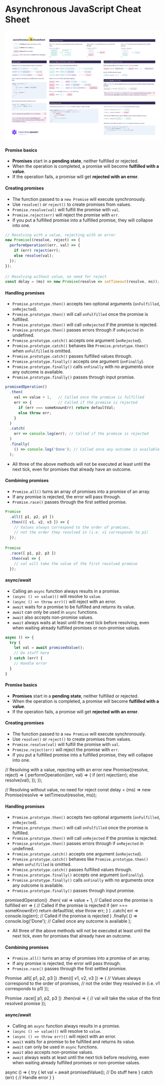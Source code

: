 # Asynchronous JavaScript Cheat Sheet

![](.gitbook/assets/async-cheatsheet.png)

#### Promise basics

* **Promises** start in a **pending state**, neither fulfilled or rejected.
* When the operation is completed, a promise will become **fulfilled with a value**.
* If the operation fails, a promise will get **rejected with an error**.

#### Creating promises

* The function passed to a `new Promise` will execute synchronously.
* Use `resolve()` or `reject()` to create promises from values.
* `Promise.resolve(val)` will fulfill the promise with `val`.
* `Promise.reject(err)` will reject the promise with `err`.
* If you put a fulfilled promise into a fulfilled promise, they will collapse into one.

```js
// Resolving with a value, rejecting with an error
new Promise((resolve, reject) => {
  performOperation((err, val) => {
    if (err) reject(err);
    else resolve(val);
  });
});

// Resolving without value, no need for reject
const delay = (ms) => new Promise(resolve => setTimeout(resolve, ms));
```

#### Handling promises

* `Promise.prototype.then()` accepts two optional arguments (`onFulfilled`, `onRejected`).
* `Promise.prototype.then()` will call `onFulfilled` once the promise is fulfilled.
* `Promise.prototype.then()` will call `onRejected` if the promise is rejected.
* `Promise.prototype.then()` passes errors through if `onRejected` in undefined.
* `Promise.prototype.catch()` accepts one argument (`onRejected`).
* `Promise.prototype.catch()` behaves like `Promise.prototype.then()` when `onFulfilled` is omitted.
* `Promise.prototype.catch()` passes fulfilled values through.
* `Promise.prototype.finally()` accepts one argument (`onFinally`).
* `Promise.prototype.finally()` calls `onFinally` with no arguments once any outcome is available.
* `Promise.prototype.finally()` passes through input promise.

```js
promisedOperation()
  .then(
    val => value + 1,   // Called once the promise is fulfilled
    err => {            // Called if the promise is rejected
      if (err === someKnownErr) return defaultVal;
      else throw err;
    }
  )
  .catch(
    err => console.log(err); // Called if the promise is rejected
  )
  .finally(
    () => console.log('Done'); // Called once any outcome is available
  );
```

* All three of the above methods will not be executed at least until the next tick, even for promises that already have an outcome.

#### Combining promises

* `Promise.all()` turns an array of promises into a promise of an array.
* If any promise is rejected, the error will pass through.
* `Promise.race()` passes through the first settled promise.

```js
Promise
  .all([ p1, p2, p3 ])
  .then(([ v1, v2, v3 ]) => {
    // Values always correspond to the order of promises,
    // not the order they resolved in (i.e. v1 corresponds to p1)
  });

Promise
  .race([ p1, p2, p3 ])
  .then(val => {
    // val will take the value of the first resolved promise
  });
```

#### async/await

* Calling an `async` function always results in a promise.
* `(async () => value)()` will resolve to `value`.
* `(async () => throw err)()` will reject with an error.
* `await` waits for a promise to be fulfilled and returns its value.
* `await` can only be used in `async` functions.
* `await` also accepts non-promise values.
* `await` always waits at least until the next tick before resolving, even when waiting already fulfilled promises or non-promise values.

```js
async () => {
  try {
    let val = await promisedValue();
    // Do stuff here
  } catch (err) {
    // Handle error
  }
}
```

#### Promise basics

* **Promises** start in a **pending state**, neither fulfilled or rejected.
* When the operation is completed, a promise will become **fulfilled with a value**.
* If the operation fails, a promise will get **rejected with an error**.

#### Creating promises

* The function passed to a `new Promise` will execute synchronously.
* Use `resolve()` or `reject()` to create promises from values.
* `Promise.resolve(val)` will fulfill the promise with `val`.
* `Promise.reject(err)` will reject the promise with `err`.
* If you put a fulfilled promise into a fulfilled promise, they will collapse into one.

// Resolving with a value, rejecting with an error new Promise((resolve, reject) => { performOperation((err, val) => { if (err) reject(err); else resolve(val); }); });

// Resolving without value, no need for reject const delay = (ms) => new Promise(resolve => setTimeout(resolve, ms));

#### Handling promises

* `Promise.prototype.then()` accepts two optional arguments (`onFulfilled`, `onRejected`).
* `Promise.prototype.then()` will call `onFulfilled` once the promise is fulfilled.
* `Promise.prototype.then()` will call `onRejected` if the promise is rejected.
* `Promise.prototype.then()` passes errors through if `onRejected` in undefined.
* `Promise.prototype.catch()` accepts one argument (`onRejected`).
* `Promise.prototype.catch()` behaves like `Promise.prototype.then()` when `onFulfilled` is omitted.
* `Promise.prototype.catch()` passes fulfilled values through.
* `Promise.prototype.finally()` accepts one argument (`onFinally`).
* `Promise.prototype.finally()` calls `onFinally` with no arguments once any outcome is available.
* `Promise.prototype.finally()` passes through input promise.

promisedOperation() .then( val => value + 1, // Called once the promise is fulfilled err => { // Called if the promise is rejected if (err === someKnownErr) return defaultVal; else throw err; } ) .catch( err => console.log(err); // Called if the promise is rejected ) .finally( () => console.log('Done'); // Called once any outcome is available );

* All three of the above methods will not be executed at least until the next tick, even for promises that already have an outcome.

#### Combining promises

* `Promise.all()` turns an array of promises into a promise of an array.
* If any promise is rejected, the error will pass through.
* `Promise.race()` passes through the first settled promise.

Promise .all(\[ p1, p2, p3 ]) .then((\[ v1, v2, v3 ]) => { // Values always correspond to the order of promises, // not the order they resolved in (i.e. v1 corresponds to p1) });

Promise .race(\[ p1, p2, p3 ]) .then(val => { // val will take the value of the first resolved promise });

#### async/await

* Calling an `async` function always results in a promise.
* `(async () => value)()` will resolve to `value`.
* `(async () => throw err)()` will reject with an error.
* `await` waits for a promise to be fulfilled and returns its value.
* `await` can only be used in `async` functions.
* `await` also accepts non-promise values.
* `await` always waits at least until the next tick before resolving, even when waiting already fulfilled promises or non-promise values.

async () => { try { let val = await promisedValue(); // Do stuff here } catch (err) { // Handle error } }
